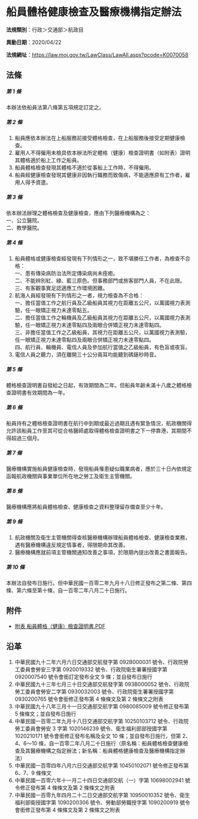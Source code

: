 # 船員體格健康檢查及醫療機構指定辦法

**法規類別**：行政＞交通部＞航政目

**異動日期**：2020/04/22  

**法規網址**：https://law.moj.gov.tw/LawClass/LawAll.aspx?pcode=K0070058





## 法條
##### 第 1 條
本辦法依船員法第八條第五項規定訂定之。

##### 第 2 條
1. 船員應依本辦法在上船服務前接受體格檢查，在上船服務後接受定期健康檢查。
1. 雇用人不得僱用未檢具依本辦法所定體格（健康）檢查證明書（如附表）證明其體格適於船上工作之船員。
1. 船員體格檢查發現其體格不適於從事船上工作時，不得僱用。
1. 船員經健康檢查發現其健康非因執行職務而致傷病，不能適應原有工作者，雇用人得予資遣。

##### 第 3 條
依本辦法辦理之體格檢查及健康檢查，應由下列醫療機構為之：  
一、公立醫院。  
二、教學醫院。

##### 第 4 條
1. 船員體格或健康檢查經發現有下列情形之一，致不堪勝任工作者，為檢查不合格：  
一、患有傳染病防治法所定傳染病尚未痊癒。  
二、不能辨別紅、綠、藍三原色。但事務部門或旅客部門人員，不在此限。  
三、有客觀事實足認適應工作環境困難。
1. 航海人員經發現有下列情形之一者，視力檢查為不合格：  
一、擔任當值工作之航行員及乙級船員其視力在距離五公尺，以萬國視力表測驗，任一眼矯正視力未達零點五。  
二、擔任當值工作之輪機員及乙級船員其視力在距離五公尺，以萬國視力表測驗，任一眼矯正視力未達零點四及兩眼合併矯正視力未達零點四。  
三、非擔任當值工作之乙級船員，其視力在距離五公尺，以萬國視力表測驗，任一眼矯正視力未達零點四及兩眼合併矯正視力未達零點四。  
四、航行員、輪機員、電信人員及參加航行當值之乙級船員，有色盲或夜盲。
1. 電信人員之聽力，須在離開三十公分兩耳均能聽到碼錶秒時音。

##### 第 5 條
體格檢查證明書自發給之日起，有效期間為二年。但船員年齡未滿十八歲之體格檢查證明書有效期間為一年。

##### 第 6 條
船員持有之體格檢查證明書在航行中到期或最近過期且遇有緊急情況，航政機關得允許該船員工作至其可從合格醫師處取得體格檢查證明書之下一停靠港，其期間不得超過三個月。

##### 第 7 條
醫療機構實施船員健康檢查時，發現船員罹患疑似職業病者，應於三十日內依規定函報航政機關與事業單位所在地之勞工及衛生主管機關。

##### 第 8 條
醫療機構應將船員體格檢查、健康檢查之資料整理留存備查至少十年。

##### 第 9 條
1. 航政機關及衛生主管機關得查核醫療機構辦理船員體格檢查、健康檢查業務，遇有醫療機構違反規定情事者，得限期命其改善。
1. 醫療機構應就前項主管機關通知改善之事項，於限期內提出改善之書面報告。

##### 第 10 條
本辦法自發布日施行。但中華民國一百零二年九月十八日修正發布之第二條、第四條、第六條至第十條，自一百零二年八月二十日施行。
## 附件
* [附表  船員體格（健康）檢查證明書.PDF](https://law.moj.gov.tw/LawClass/LawGetFile.ashx?FileId=0000267936)
## 沿革
1. 中華民國九十二年六月六日交通部交航發字第 092B000031 號令、行政院勞工委員會勞安三字第 0920019332 號令、行政院衛生署署授國字第0920007540  號令會銜訂定發布全文 9  條；並自發布日施行
1. 中華民國九十三年七月三十日交通部交航發字第 093B000052 號令、行政院勞工委員會勞安二字第 0930032003 號令、行政院衛生署署授國字第 0930200765 號令會銜修正發布第 4  條條文及第 2  條條文之附表
1. 中華民國九十八年三月十一日交通部交航字第 0980085009 號令修正發布第 5  條條文；並自發布日施行
1. 中華民國一百零二年九月十八日交通部交航字第 10250103712  號令、行政院勞工委員會勞安 3  字第 1020146239 號令、衛生福利部部授國字第 1020210171 號令會銜修正發布名稱及全文 10 條；並自發布日施行，但第 2、4、6～10  條，自一百零二年八月二十日施行（原名稱：船員體格檢查健康檢查及其醫療機構之指定辦法；新名稱：船員體格健康檢查及醫療機構指定辦法）
1. 中華民國一百零四年八月六日交通部交航字第 10450102071  號令修正發布第 6、7、9  條條文
1. 中華民國一百零六年十一月二十四日交通部交航（一）字第 10698002941  號令修正發布第 4 條條文及第 2  條條文之附表
1. 中華民國一百零九年四月二十二日交通部交航字第 10950010352  號令、衛生福利部衛授國字第 1090200306 號令、勞動部勞職授字第 1090200919 號令會銜修正發布第 4  條條文及第 2  條條文之附表

